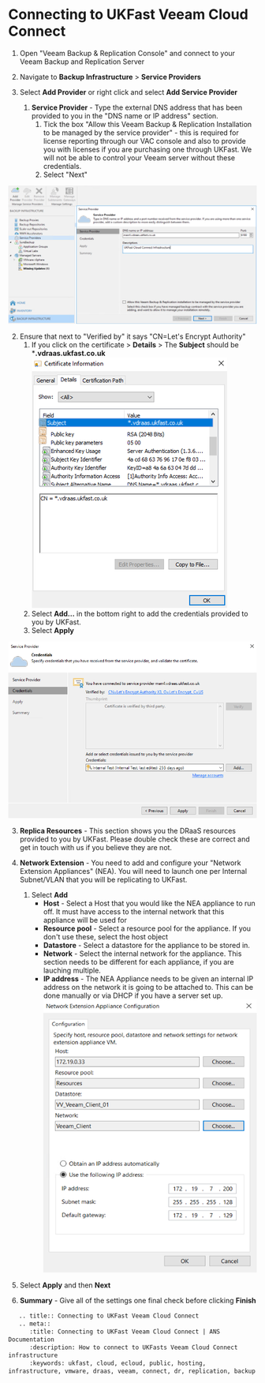 # Connecting to UKFast Veeam Cloud Connect

1. Open "Veeam Backup & Replication Console" and connect to your Veeam Backup and Replication Server

2. Navigate to **Backup Infrastructure** > **Service Providers**

3. Select **Add Provider** or right click and select **Add Service Provider**

   1. **Service Provider** - Type the external DNS address that has been provided to you in the "DNS name or IP address" section.
       1. Tick the box "Allow this Veeam Backup & Replication Installation to be managed by the service provider" - this is required for license reporting through our VAC console and also to provide you with licenses if you are purchasing one through UKFast. We will not be able to control your Veeam server without these credentials.
       2. Select "Next"

![Connect to UKast Cloud Connect Infrastructure](files/connecttoserviceprovider/connecttoserviceprovider.png)

   2. Ensure that next to "Verified by" it says "CN=Let's Encrypt Authority"
      1. If you click on the certificate > **Details** > The **Subject** should be ***.vdraas.ukfast.co.uk**
      ![Connect to UKast Cloud Connect Infrastructure](files/connecttoserviceprovider/connecttoserviceprovider_cert.png)
      2. Select **Add...** in the bottom right to add the credentials provided to you by UKFast.
      3. Select **Apply**

  ![Connect to UKast Cloud Connect Infrastructure](files/connecttoserviceprovider/connecttoserviceprovider_credentials.png)


   3. **Replica Resources** - This section shows you the DRaaS resources provided to you by UKFast.  Please double check these are correct and get in touch with us if you believe they are not.

   4. **Network Extension** - You need to add and configure your "Network Extension Appliances" (NEA). You will need to launch one per Internal Subnet/VLAN that you will be replicating to UKFast.
      1. Select **Add**
         * **Host** - Select a Host that you would like the NEA appliance to run off. It must have access to the internal network that this appliance will be used for
         * **Resource pool** - Select a resource pool for the appliance. If you don't use these, select the host object
         * **Datastore** - Select a datastore for the appliance to be stored in.
         * **Network** - Select the internal network for the appliance. This section needs to be different for each appliance, if you are lauching multiple.
         * **IP address** - The NEA Appliance needs to be given an internal IP address on the network it is going to be attached to. This can be done manually or via DHCP if you have a server set up.
         ![Connect to UKast Cloud Connect Infrastructure](files/connecttoserviceprovider/connecttoserviceprovider_add_nea.png)
   5. Select **Apply** and then **Next**
   6. **Summary** - Give all of the settings one final check before clicking **Finish**

```eval_rst
   .. title:: Connecting to UKFast Veeam Cloud Connect
   .. meta::
      :title: Connecting to UKFast Veeam Cloud Connect | ANS Documentation
      :description: How to connect to UKFasts Veeam Cloud Connect infrastructure
      :keywords: ukfast, cloud, ecloud, public, hosting, infrastructure, vmware, draas, veeam, connect, dr, replication, backup
```
